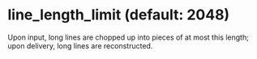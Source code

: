# line_length_limit (default: 2048)
 Upon input, long lines are chopped up into pieces of at most
this length; upon delivery, long lines are reconstructed. 


